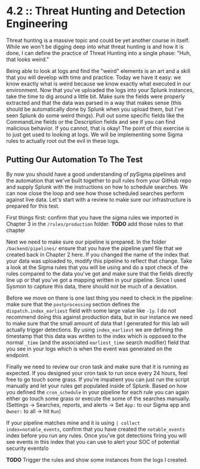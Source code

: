# 4.2 :: Threat Hunting and Detection Engineering

Threat hunting is a massive topic and could be yet another course in itself. While we won't be digging deep into what threat hunting is and how it is done, I can define the practice of Threat Hunting into a single phase: "Huh, that looks weird."

Being able to look at logs and find the "weird" elements is an art and a skill that you will develop with time and practice. Today we have it easy: we know exactly what is weird because we know exactly what executed in our environment. Now that you've uploaded the logs into your Splunk instances, take the time to dig around a little bit. Make sure the fields were properly extracted and that the data was parsed in a way that makes sense (this should be automatically done by Splunk when you upload them, but I've seen Splunk do some weird things). Pull out some specific fields like the CommandLine fields or the Description fields and see if you can find malicious behavior. If you cannot, that is okay! The point of this exercise is to just get used to looking at logs. We will be implementing some Sigma rules to actually root out the evil in these logs.

## Putting Our Automation To The Test

By now you should have a good understanding of pySigma pipelines and the automation that we've built together to pull rules from your GitHub repo and supply Splunk with the instructions on how to schedule searches. We can now close the loop and see how those scheduled searches perform against live data. Let's start with a review to make sure our infrastructure is prepared for this test.

First things first: confirm that you have the sigma rules we imported in Chapter 3 in the `/rules/production` folder. **TODO** add those rules to that chapter

Next we need to make sure our pipeline is prepared. In the folder `/backend/pipelines/` ensure that you have the pipeline.yaml file that we created back in Chapter 2 here. If you changed the name of the index that your data was uploaded to, modify this pipeline to reflect that change. Take a look at the Sigma rules that you will be using and do a spot check of the rules compared to the data you've got and make sure that the fields directly line up or that you've got a mapping written in your pipeline. Since I used Sysmon to capture this data, there should not be much of a deviation. 

Before we move on there is one last thing you need to check in the pipeline: make sure that the `postprocessing` section defines the `dispatch.index_earliest` field with some large value like `-1y`. I do not recommend doing this against production data, but in our instance we need to make sure that the small amount of data that I generated for this lab will actually trigger detections. By using `index_earliest` we are defining the timestamp that this data was written to the index which is opposed to the normal `_time` (and the associated `earliest_time` search modifier) field that you see in your logs which is when the event was generated on the endpoint.

Finally we need to review our cron task and make sure that it is running as expected. If you designed your cron task to run once every 24 hours, feel free to go touch some grass. If you're impatient you can just run the script manually and let your rules get populated inside of Splunk. Based on how you defined the `cron_schedule` in your pipeline for each rule you can again either go touch some grass or execute the some of the searches manually. (Settings -> Searches, reports, and alerts -> Set `App:` to our Sigma app and `Owner:` to all -> hit `Run`)

If your pipeline matches mine and it is using `| collect index=notable_events`, confirm that you have created the `notable_events` index before you run any rules. Once you've got detections firing you will see events in this index that you can use to alert your SOC of potential security events!o

**TODO** Trigger the rules and show some instances from the logs I created.

